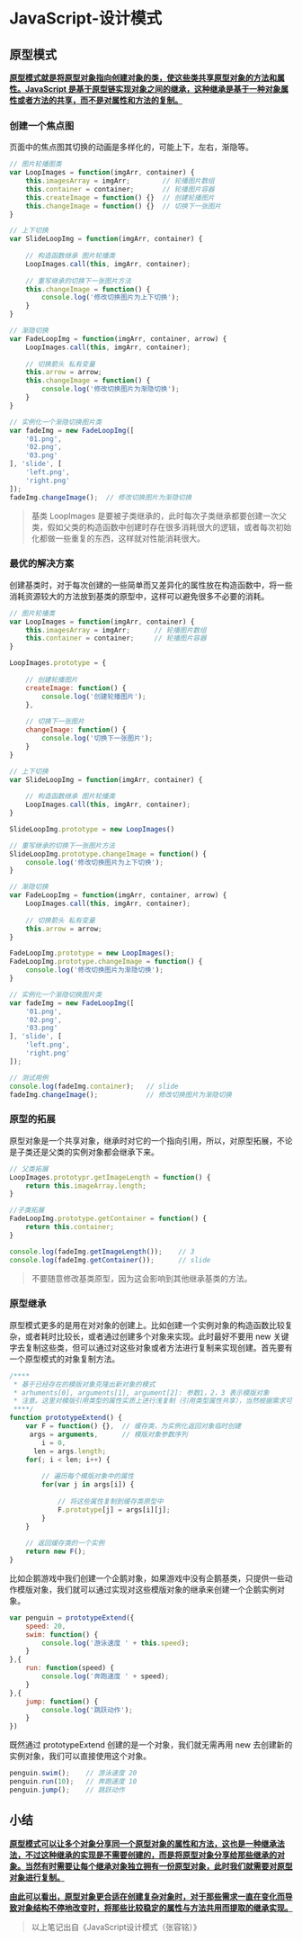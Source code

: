 # JavaScript-设计模式

## 原型模式

**<u>原型模式就是将原型对象指向创建对象的类，使这些类共享原型对象的方法和属性。JavaScript 是基于原型链实现对象之间的继承，这种继承是基于一种对象属性或者方法的共享，而不是对属性和方法的复制。</u>**

### 创建一个焦点图

页面中的焦点图其切换的动画是多样化的，可能上下，左右，渐隐等。

```javascript
// 图片轮播图类
var LoopImages = function(imgArr, container) {
    this.imagesArray = imgArr;        // 轮播图片数组
    this.container = container;       // 轮播图片容器
    this.createImage = function() {}  // 创建轮播图片
    this.changeImage = function() {}  // 切换下一张图片
}

// 上下切换
var SlideLoopImg = function(imgArr, container) {
    
    // 构造函数继承 图片轮播类
    LoopImages.call(this, imgArr, container);
    
    // 重写继承的切换下一张图片方法
    this.changeImage = function() {
        console.log('修改切换图片为上下切换');
    }
}

// 渐隐切换
var FadeLoopImg = function(imgArr, container, arrow) {
    LoopImages.call(this, imgArr, container);
    
    // 切换箭头 私有变量
    this.arrow = arrow;
    this.changeImage = function() {
        console.log('修改切换图片为渐隐切换');
    }
}

// 实例化一个渐隐切换图片类
var fadeImg = new FadeLoopImg([
    '01.png',
    '02.png',
    '03.png'
], 'slide', [
    'left.png',
    'right.png'
]);
fadeImg.changeImage();  // 修改切换图片为渐隐切换
```

> 基类 LoopImages 是要被子类继承的，此时每次子类继承都要创建一次父类，假如父类的构造函数中创建时存在很多消耗很大的逻辑，或者每次初始化都做一些重复的东西，这样就对性能消耗很大。

### 最优的解决方案

创建基类时，对于每次创建的一些简单而又差异化的属性放在构造函数中，将一些消耗资源较大的方法放到基类的原型中，这样可以避免很多不必要的消耗。

```javascript
// 图片轮播类
var LoopImages = function(imgArr, container) {
    this.imagesArray = imgArr;    	// 轮播图片数组
    this.container = container;     // 轮播图片容器
}

LoopImages.prototype = {
    
    // 创建轮播图片
    createImage: function() {
        console.log('创建轮播图片');
    },
    
    // 切换下一张图片
    changeImage: function() {
        console.log('切换下一张图片');
    }
}

// 上下切换
var SlideLoopImg = function(imgArr, container) {
    
    // 构造函数继承 图片轮播类
    LoopImages.call(this, imgArr, container);
}

SlideLoopImg.prototype = new LoopImages()

// 重写继承的切换下一张图片方法
SlideLoopImg.prototype.changeImage = function() {
    console.log('修改切换图片为上下切换');
}

// 渐隐切换
var FadeLoopImg = function(imgArr, container, arrow) {
    LoopImages.call(this, imgArr, container);
    
    // 切换箭头 私有变量
    this.arrow = arrow;
}

FadeLoopImg.prototype = new LoopImages();
FadeLoopImg.prototype.changeImage = function() {
    console.log('修改切换图片为渐隐切换');
}

// 实例化一个渐隐切换图片类
var fadeImg = new FadeLoopImg([
    '01.png',
    '02.png',
    '03.png'
], 'slide', [
    'left.png',
    'right.png'
]);

// 测试用例
console.log(fadeImg.container);   // slide
fadeImg.changeImage();            // 修改切换图片为渐隐切换
```

### 原型的拓展

原型对象是一个共享对象，继承时对它的一个指向引用，所以，对原型拓展，不论是子类还是父类的实例对象都会继承下来。

```javascript
// 父类拓展
LoopImages.prototypr.getImageLength = function() {
    return this.imageArray.length;
}

//子类拓展
FadeLoopImg.prototype.getContainer = function() {
    return this.container;
}

console.log(fadeImg.getImageLength());    // 3
console.log(fadeImg.getContainer());      // slide

```

> 不要随意修改基类原型，因为这会影响到其他继承基类的方法。

### 原型继承

原型模式更多的是用在对对象的创建上。比如创建一个实例对象的构造函数比较复杂，或者耗时比较长，或者通过创建多个对象来实现。此时最好不要用 new 关键字去复制这些类，但可以通过对这些对象或者方法进行复制来实现创建。首先要有一个原型模式的对象复制方法。

```javascript
/****
 * 基于已经存在的模版对象克隆出新对象的模式
 * arhuments[0], arguments[1], argument[2]: 参数1，2，3 表示模版对象
 * 注意。这里对模版引用类型的属性实质上进行浅复制（引用类型属性共享），当然根据需求可以自行深复制（引用类型属性复制）
 ****/
function prototypeExtend() {
    var F = function() {},  // 缓存类，为实例化返回对象临时创建
     args = arguments,      // 模版对象参数序列
        i = 0,
      len = args.length;
    for(; i < len; i++) {
        
        // 遍历每个模版对象中的属性
        for(var j in args[i]) {
            
            // 将这些属性复制到缓存类原型中
            F.prototype[j] = args[i][j];
        }
    }
    
    // 返回缓存类的一个实例
    return new F();
}
```

比如企鹅游戏中我们创建一个企鹅对象，如果游戏中没有企鹅基类，只提供一些动作模版对象，我们就可以通过实现对这些模版对象的继承来创建一个企鹅实例对象。

```javascript
var penguin = prototypeExtend({
    speed: 20,
    swim: function() {
        console.log('游泳速度 ' + this.speed);
    }
},{
    run: function(speed) {
        console.log('奔跑速度 ' + speed);
    }
},{
    jump: function() {
        console.log('跳跃动作');
    }
})
```

既然通过 prototypeExtend 创建的是一个对象，我们就无需再用 new 去创建新的实例对象，我们可以直接使用这个对象。

```javascript
penguin.swim();    // 游泳速度 20
penguin.run(10);   // 奔跑速度 10
penguin.jump();    // 跳跃动作
```

## 小结

<u>**原型模式可以让多个对象分享同一个原型对象的属性和方法，这也是一种继承法法，不过这种继承的实现是不需要创建的，而是将原型对象分享给那些继承的对象。当然有时需要让每个继承对象独立拥有一份原型对象，此时我们就需要对原型对象进行复制。**</u>

<u>**由此可以看出，原型对象更合适在创建复杂对象时，对于那些需求一直在变化而导致对象结构不停地改变时，将那些比较稳定的属性与方法共用而提取的继承实现。**</u>

> 以上笔记出自《JavaScript设计模式（张容铭）》